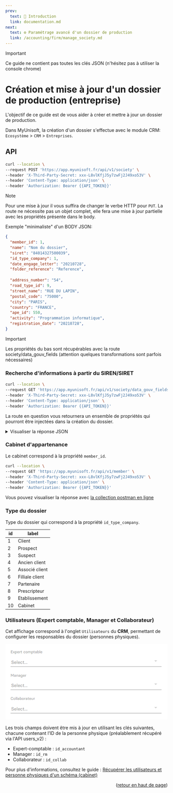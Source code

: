 ```yaml
---
prev:
  text: 🐤 Introduction
  link: documentation.md
next: 
  text: ⚙️ Paramétrage avancé d'un dossier de production
  link: /accounting/firm/manage_society.md
---
```


<span id="readme-top"></span>

> [!IMPORTANT]
> Ce guide ne contient pas toutes les clés JSON (n'hésitez pas à utiliser la console chrome)

# Création et mise à jour d'un dossier de production (entreprise)

L'objectif de ce guide est de vous aider à créer et mettre à jour un dossier de production.

Dans MyUnisoft, la création d'un dossier s'effectue avec le module CRM: `Ecosystème` > `CRM` > `Entreprises`.

## API

```bash
curl --location \
--request POST 'https://app.myunisoft.fr/api/v1/society' \
--header 'X-Third-Party-Secret: xxx-L8vlKfjJ5y7zwFj2J49xo53V' \
--header 'Content-Type: application/json' \
--header 'Authorization: Bearer {{API_TOKEN}}'
```

> [!NOTE]
> Pour une mise à jour il vous suffira de changer le verbe HTTP pour `PUT`. La route ne nécessite pas un objet complet, elle fera une mise à jour partielle avec les propriétés présente dans le body.

Exemple "minimaliste" d'un BODY JSON:

```json
{
  "member_id": 1,
  "name": "Nom du dossier",
  "siret": "84014327500039",
  "id_type_company": 1,
  "date_engage_letter": "20210728",
  "folder_reference": "Reference",

  "address_number": "54",
  "road_type_id": 9,
  "street_name": "RUE DU LAPIN",
  "postal_code": "75000",
  "city": "PARIS",
  "country": "FRANCE",
  "ape_id": 550,
  "activity": "Programmation informatique",
  "registration_date": "20210728",
}
```

> [!IMPORTANT]
> Les propriétés du bas sont récupérables avec la route society/data_gouv_fields (attention quelques transformations sont parfois nécessaires)

### Recherche d'informations à partir du SIREN/SIRET

```bash
curl --location \
--request GET 'https://app.myunisoft.fr/api/v1/society/data_gouv_fields?siren={{SIRET}}&check=false' \
--header 'X-Third-Party-Secret: xxx-L8vlKfjJ5y7zwFj2J49xo53V' \
--header 'Content-Type: application/json' \
--header 'Authorization: Bearer {{API_TOKEN}}'
```

La route en question vous retournera un ensemble de propriétés qui pourront être injectées dans la création du dossier.

<details class="details custom-block">
<summary>Visualiser la réponse JSON</summary>

Exemple de réponse pour le SIRET `84014327500039` (MY UNISOFT).

```json
{
    "name": "MY UNISOFT",
    "address_number": "4",
    "address_bis": null,
    "street_name": "GALVANI",
    "postal_code": "91300",
    "city": {
        "label": "MASSY",
        "value": "MASSY"
    },
    "tva_intraco": "FR73840143275",
    "country": "FRANCE",
    "form": null,
    "registration_date": "2021-03-22",
    "road_type": {
        "id": 9,
        "label": "Rue",
        "value": "Rue"
    },
    "ape": {
        "id": 534,
        "label": "5829C",
        "value": "\u00c9dition de logiciels applicatifs"
    },
    "activity": "\u00c9dition de logiciels applicatifs"
}
```

</details>

### Cabinet d'appartenance

Le cabinet correspond à la propriété `member_id`.

```bash
curl --location \
--request GET 'https://app.myunisoft.fr/api/v1/member' \
--header 'X-Third-Party-Secret: xxx-L8vlKfjJ5y7zwFj2J49xo53V' \
--header 'Content-Type: application/json' \
--header 'Authorization: Bearer {{API_TOKEN}}'
```

Vous pouvez visualiser la réponse avec [la collection postman en ligne](https://docs.api.myunisoft.fr/#2f984650-1ec4-4842-8200-95b41d09c520)

### Type du dossier

Type du dossier qui correspond à la propriété  `id_type_company`.

| id | label |
| --- | --- |
| 1 | Client |
| 2 | Prospect |
| 3 | Suspect |
| 4 | Ancien client |
| 5 | Associé client |
| 6 | Filliale client |
| 7 | Partenaire |
| 8 | Prescripteur |
| 9 | Etablissement |
| 10 | Cabinet |

### Utilisateurs (Expert comptable, Manager et Collaborateur)

Cet affichage correspond à l'onglet `Utilisateurs` du **CRM**, permettant de configurer les responsables du dossier (personnes physiques).

![Aperçu responsables utilisateurs](../../images/crm_users_responsable.PNG)

Les trois champs doivent être mis à jour en utilisant les clés suivantes, chacune contenant l’ID de la personne physique (préalablement récupéré via l'API users_v2) :

- Expert-comptable : `id_accountant`
- Manager : `id_rm`
- Collaborateur : `id_collab`

Pour plus d'informations, consultez le guide : [Récupérer les utilisateurs et personne physiques d'un schéma (cabinet)](./users.md)

<p align="right">(<a href="#readme-top">retour en haut de page</a>)</p>
